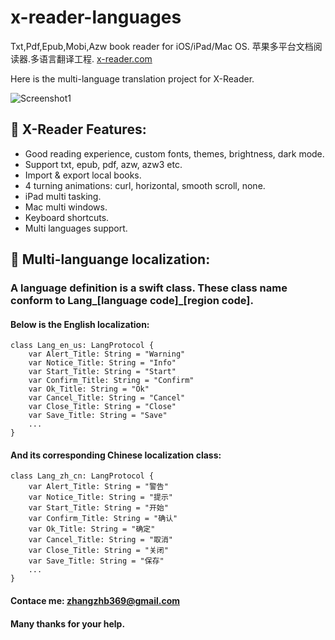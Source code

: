 # x-reader-languages
Txt,Pdf,Epub,Mobi,Azw book reader for iOS/iPad/Mac OS. 苹果多平台文档阅读器.多语言翻译工程. 
[x-reader.com](http://www.x-reader.com/)

Here is the multi-language translation project for X-Reader.

![Screenshot1](http://www.x-reader.com/images/mac_sreenshot.png)


## :closed_book: X-Reader Features:
- Good reading experience, custom fonts, themes, brightness, dark mode.
- Support txt, epub, pdf, azw, azw3 etc.
- Import & export local books.
- 4 turning animations: curl, horizontal, smooth scroll, none.
- iPad multi tasking.
- Mac multi windows.
- Keyboard shortcuts.
- Multi languages support.
   

## :green_book: Multi-languange localization:
### A language definition is a swift class. These class name conform to Lang_[language code]_[region code].
####  Below is the English localization:
```
class Lang_en_us: LangProtocol {
    var Alert_Title: String = "Warning"
    var Notice_Title: String = "Info"
    var Start_Title: String = "Start"
    var Confirm_Title: String = "Confirm"
    var Ok_Title: String = "Ok"
    var Cancel_Title: String = "Cancel"
    var Close_Title: String = "Close"
    var Save_Title: String = "Save"
    ...
}
```
#### And its corresponding Chinese localization class:
```
class Lang_zh_cn: LangProtocol {
    var Alert_Title: String = "警告"
    var Notice_Title: String = "提示"
    var Start_Title: String = "开始"
    var Confirm_Title: String = "确认"
    var Ok_Title: String = "确定"
    var Cancel_Title: String = "取消"
    var Close_Title: String = "关闭"
    var Save_Title: String = "保存"
    ...
}
```

#### Contace me: <zhangzhb369@gmail.com>
#### Many thanks for your help.
####
####

